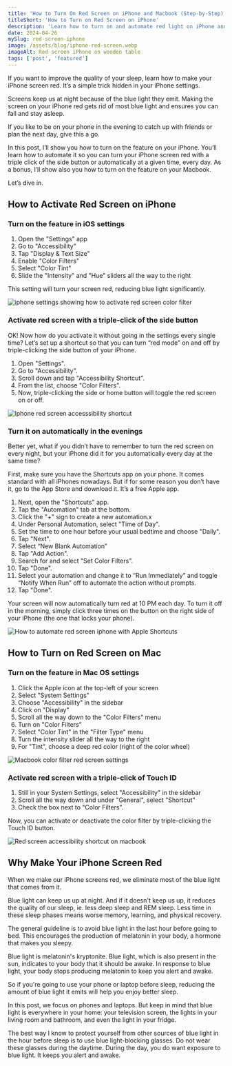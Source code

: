 ```yaml
---
title: 'How to Turn On Red Screen on iPhone and Macbook (Step-by-Step)'
titleShort: 'How to Turn on Red Screen on iPhone'
description: 'Learn how to turn on and automate red light on iPhone and Mac. Turn on the feature with a triple click of the side button or automatically every evening.'
date: 2024-04-26
mySlug: red-screen-iphone
image: /assets/blog/iphone-red-screen.webp
imageAlt: Red screen iPhone on wooden table
tags: ['post', 'featured']
---
```


If you want to improve the quality of your sleep, learn how to make your iPhone screen red. It’s a simple trick hidden in your iPhone settings.

Screens keep us at night because of the blue light they emit. Making the screen on your iPhone red gets rid of most blue light and ensures you can fall and stay asleep.

If you like to be on your phone in the evening to catch up with friends or plan the next day, give this a go.

In this post, I’ll show you how to turn on the feature on your iPhone. You’ll learn how to automate it so you can turn your iPhone screen red with a triple click of the side button or automatically at a given time, every day. As a bonus, I’ll show also you how to turn on the feature on your Macbook.

Let’s dive in.

## How to Activate Red Screen on iPhone

### Turn on the feature in iOS settings

1.  Open the "Settings" app
2.  Go to "Accessibility"
3.  Tap "Display & Text Size"
4.  Enable "Color Filters"
5.  Select "Color Tint"
6.  Slide the "Intensity" and "Hue" sliders all the way to the right

This setting will turn your screen red, reducing blue light significantly.

<img class="wrapper--wide" src="/assets/blog/iphone-red-screen-setting.webp" alt="iphone settings showing how to activate red screen color filter">

### Activate red screen with a triple-click of the side button

OK! Now how do you activate it without going in the settings every single time? Let’s set up a shortcut so that you can turn “red mode” on and off by triple-clicking the side button of your iPhone.

1.  Open "Settings".
2.  Go to "Accessibility".
3.  Scroll down and tap "Accessibility Shortcut".
4.  From the list, choose "Color Filters".
5.  Now, triple-clicking the side or home button will toggle the red screen on or off.

<img class="wrapper--wide" src="/assets/blog/iphone-accessibility-shortcut.webp" alt="Iphone red screen accesssibility shortcut">

### Turn it on automatically in the evenings

Better yet, what if you didn’t have to remember to turn the red screen on every night, but your iPhone did it for you automatically every day at the same time?

First, make sure you have the Shortcuts app on your phone. It comes standard with all iPhones nowadays. But if for some reason you don’t have it, go to the App Store and download it. It’s a free Apple app.

1.  Next, open the "Shortcuts" app.
2.  Tap the "Automation" tab at the bottom.
3.  Click the "+" sign to create a new automation.x
4.  Under Personal Automation, select "Time of Day".
5.  Set the time to one hour before your usual bedtime and choose "Daily".
6.  Tap "Next".
7.  Select “New Blank Automation”
8.  Tap "Add Action".
9.  Search for and select "Set Color Filters".
10. Tap "Done".
11. Select your automation and change it to “Run Immediately” and toggle “Notify When Run” off to automate the action without prompts.
12. Tap "Done".

Your screen will now automatically turn red at 10 PM each day. To turn it off in the morning, simply click three times on the button on the right side of your iPhone (the one that locks your phone).

<img class="wrapper--wide" src="/assets/blog/iphone-red-screen-automation.webp" alt="How to automate red screen iphone with Apple Shortcuts">

## How to Turn on Red Screen on Mac

### Turn on the feature in Mac OS settings

1.  Click the Apple icon at the top-left of your screen
2.  Select "System Settings"
3.  Choose "Accessibility" in the sidebar
4.  Click on "Display"
5.  Scroll all the way down to the "Color Filters" menu
6.  Turn on "Color Filters”
7.  Select "Color Tint" in the "Filter Type" menu
8.  Turn the intensity slider all the way to the right
9.  For "Tint", choose a deep red color (right of the color wheel)

<img class="wrapper--wide" src="/assets/blog/macbook-red-screen.webp" alt="Macbook color filter red screen settings">

### Activate red screen with a triple-click of Touch ID

1.  Still in your System Settings, select "Accessibility" in the sidebar
2.  Scroll all the way down and under "General", select "Shortcut"
3.  Check the box next to "Color Filters".

Now, you can activate or deactivate the color filter by triple-clicking the Touch ID button.

<img class="wrapper--wide" src="/assets/blog/macbook-color-filter-shortcut.webp" alt="Red screen accessibility shortcut on macbook">

## Why Make Your iPhone Screen Red

When we make our iPhone screens red, we eliminate most of the blue light that comes from it.

Blue light can keep us up at night. And if it doesn't keep us up, it reduces the quality of our sleep, ie. less deep sleep and REM sleep. Less time in these sleep phases means worse memory, learning, and physical recovery.

The general guideline is to avoid blue light in the last hour before going to bed. This encourages the production of melatonin in your body, a hormone that makes you sleepy.

Blue light is melatonin's kryptonite. Blue light, which is also present in the sun, indicates to your body that it should be awake. In response to blue light, your body stops producing melatonin to keep you alert and awake.

So if you're going to use your phone or laptop before sleep, reducing the amount of blue light it emits will help you enjoy better sleep.

In this post, we focus on phones and laptops. But keep in mind that blue light is everywhere in your home: your television screen, the lights in your living room and bathroom, and even the light in your fridge.

The best way I know to protect yourself from other sources of blue light in the hour before sleep is to use blue light-blocking glasses. Do not wear these glasses during the daytime. During the day, you do want exposure to blue light. It keeps you alert and awake.
